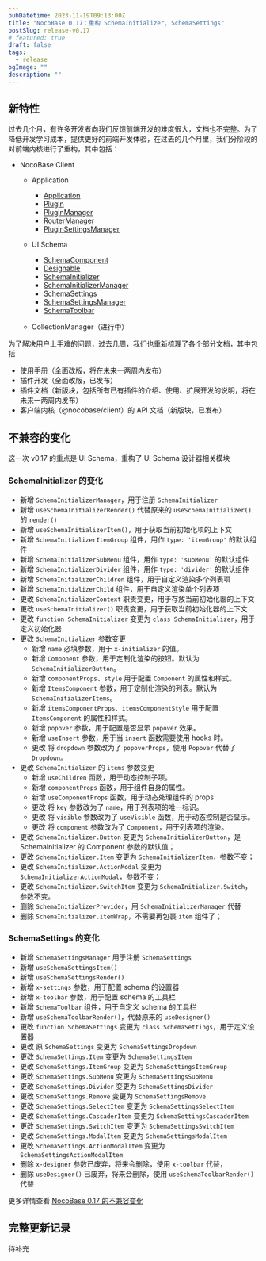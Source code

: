 ```yaml
---
pubDatetime: 2023-11-19T09:13:00Z
title: "NocoBase 0.17：重构 SchemaInitializer, SchemaSettings"
postSlug: release-v0.17
# featured: true
draft: false
tags:
  - release
ogImage: ""
description: ""
---
```


## 新特性

过去几个月，有许多开发者向我们反馈前端开发的难度很大，文档也不完整。为了降低开发学习成本，提供更好的前端开发体验，在过去的几个月里，我们分阶段的对前端内核进行了重构，其中包括：

- NocoBase Client

  - Application

    - [Application](https://pr-2802.client.docs-cn.nocobase.com/core/application/application)
    - [Plugin](https://pr-2802.client.docs-cn.nocobase.com/core/application/plugin)
    - [PluginManager](https://pr-2802.client.docs-cn.nocobase.com/core/application/plugin-manager)
    - [RouterManager](https://pr-2802.client.docs-cn.nocobase.com/core/application/router-manager)
    - [PluginSettingsManager](https://pr-2802.client.docs-cn.nocobase.com/core/application/plugin-settings-manager)
  - UI Schema

    - [SchemaComponent](https://pr-2802.client.docs-cn.nocobase.com/core/ui-schema/schema-component)
    - [Designable](https://pr-2802.client.docs-cn.nocobase.com/core/ui-schema/designable)
    - [SchemaInitializer](https://pr-2802.client.docs-cn.nocobase.com/core/ui-schema/schema-initializer)
    - [SchemaInitializerManager](https://pr-2802.client.docs-cn.nocobase.com/core/ui-schema/schema-initializer-manager)
    - [SchemaSettings](https://pr-2802.client.docs-cn.nocobase.com/core/ui-schema/schema-settings)
    - [SchemaSettingsManager](https://pr-2802.client.docs-cn.nocobase.com/core/ui-schema/schema-settings-manager)
    - [SchemaToolbar](https://pr-2802.client.docs-cn.nocobase.com/core/ui-schema/schema-toolbar)
  - CollectionManager（进行中）

为了解决用户上手难的问题，过去几周，我们也重新梳理了各个部分文档，其中包括

- 使用手册（全面改版，将在未来一两周内发布）
- 插件开发（全面改版，已发布）
- 插件文档（新版块，包括所有已有插件的介绍、使用、扩展开发的说明，将在未来一两周内发布）
- 客户端内核（@nocobase/client）的 API 文档（新版块，已发布）

## 不兼容的变化

这一次 v0.17 的重点是 UI Schema，重构了 UI Schema 设计器相关模块

### SchemaInitializer 的变化

- 新增 `SchemaInitializerManager`，用于注册 `SchemaInitializer`
- 新增 `useSchemaInitializerRender()` 代替原来的 `useSchemaInitializer()` 的 `render()`
- 新增 `useSchemaInitializerItem()`，用于获取当前初始化项的上下文
- 新增 `SchemaInitializerItemGroup` 组件，用作 `type: 'itemGroup'` 的默认组件
- 新增 `SchemaInitializerSubMenu` 组件，用作 `type: 'subMenu'` 的默认组件
- 新增 `SchemaInitializerDivider` 组件，用作 `type: 'divider'` 的默认组件
- 新增 `SchemaInitializerChildren` 组件，用于自定义渲染多个列表项
- 新增 `SchemaInitializerChild` 组件，用于自定义渲染单个列表项
- 更改 `SchemaInitializerContext` 职责变更，用于存放当前初始化器的上下文
- 更改 `useSchemaInitializer()` 职责变更，用于获取当前初始化器的上下文
- 更改 `function SchemaInitializer` 变更为 `class SchemaInitializer`，用于定义初始化器
- 更改 `SchemaInitializer` 参数变更
  - 新增 `name` 必填参数，用于 `x-initializer` 的值。
  - 新增 `Component` 参数，用于定制化渲染的按钮。默认为 `SchemaInitializerButton`。
  - 新增 `componentProps`、`style` 用于配置 `Component` 的属性和样式。
  - 新增 `ItemsComponent` 参数，用于定制化渲染的列表。默认为 `SchemaInitializerItems`。
  - 新增 `itemsComponentProps`、`itemsComponentStyle` 用于配置 `ItemsComponent` 的属性和样式。
  - 新增 `popover` 参数，用于配置是否显示 `popover` 效果。
  - 新增 `useInsert` 参数，用于当 `insert` 函数需要使用 hooks 时。
  - 更改 将 `dropdown` 参数改为了 `popoverProps`，使用 `Popover` 代替了 `Dropdown`。
- 更改 `SchemaInitializer` 的 `items` 参数变更
  - 新增 `useChildren` 函数，用于动态控制子项。
  - 新增 `componentProps` 函数，用于组件自身的属性。
  - 新增 `useComponentProps` 函数，用于动态处理组件的 props
  - 更改 将 `key` 参数改为了 `name`，用于列表项的唯一标识。
  - 更改 将 `visible` 参数改为了 `useVisible` 函数，用于动态控制是否显示。
  - 更改 将 `component` 参数改为了 `Component`，用于列表项的渲染。
- 更改 `SchemaInitializer.Button` 变更为 `SchemaInitializerButton`，是 SchemaInitializer 的 Component 参数的默认值；
- 更改 `SchemaInitializer.Item` 变更为 `SchemaInitializerItem`，参数不变；
- 更改 `SchemaInitializer.ActionModal` 变更为 `SchemaInitializerActionModal`，参数不变；
- 更改 `SchemaInitializer.SwitchItem` 变更为 `SchemaInitializer.Switch`，参数不变。
- 删除 `SchemaInitializerProvider`，用 `SchemaInitializerManager` 代替
- 删除 `SchemaInitializer.itemWrap`，不需要再包裹 `item` 组件了；

### SchemaSettings 的变化

- 新增 `SchemaSettingsManager` 用于注册 `SchemaSettings`
- 新增 `useSchemaSettingsItem()`
- 新增 `useSchemaSettingsRender()`
- 新增 `x-settings` 参数，用于配置 schema 的设置器
- 新增 `x-toolbar` 参数，用于配置 schema 的工具栏
- 新增 `SchemaToolbar` 组件，用于自定义 schema 的工具栏
- 新增 `useSchemaToolbarRender()`，代替原来的 `useDesigner()`
- 更改 `function SchemaSettings` 变更为 `class SchemaSettings`，用于定义设置器
- 更改 原 `SchemaSettings` 变更为 `SchemaSettingsDropdown`
- 更改 `SchemaSettings.Item` 变更为 `SchemaSettingsItem`
- 更改 `SchemaSettings.ItemGroup` 变更为 `SchemaSettingsItemGroup`
- 更改 `SchemaSettings.SubMenu` 变更为 `SchemaSettingsSubMenu`
- 更改 `SchemaSettings.Divider` 变更为 `SchemaSettingsDivider`
- 更改 `SchemaSettings.Remove` 变更为 `SchemaSettingsRemove`
- 更改 `SchemaSettings.SelectItem` 变更为 `SchemaSettingsSelectItem`
- 更改 `SchemaSettings.CascaderItem` 变更为 `SchemaSettingsCascaderItem`
- 更改 `SchemaSettings.SwitchItem` 变更为 `SchemaSettingsSwitchItem`
- 更改 `SchemaSettings.ModalItem` 变更为 `SchemaSettingsModalItem`
- 更改 `SchemaSettings.ActionModalItem` 变更为 `SchemaSettingsActionModalItem`
- 删除 `x-designer` 参数已废弃，将来会删除，使用 `x-toolbar` 代替，
- 删除 `useDesigner()` 已废弃，将来会删除，使用 `useSchemaToolbarRender()` 代替

更多详情查看 [NocoBase 0.17 的不兼容变化](#)

## 完整更新记录

待补充


